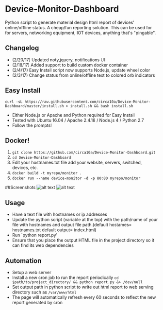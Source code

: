 # Device-Monitor-Dashboard
Python script to generate material design html report of devices' online/offline status. A cheap/fun reporting solution.
This can be used for for servers, networking equipment, IOT devices, anything that's "pingable".  

## Changelog
 - (2/20/17) Updated noty,jquery, notifications UI
 - (2/18/17) Added support to build custom docker container
 - (2/4/17) Easy Install script now supports Node.js, update wheel color
 - (2/3/17) Change status from online/offline text to colored orb indicators

## Easy Install
`curl -sL https://raw.githubusercontent.com/circa10a/Device-Monitor-Dashboard/master/install.sh > install.sh && bash install.sh`
- Either Node.js or Apache and Python required for Easy Install
- Tested with Ubuntu 16.04 / Apache 2.4.18 / Node.js 4 / Python 2.7
- Follow the prompts!

## Docker!
1) `git clone https://github.com/circa10a/Device-Monitor-Dashboard.git`   
2) `cd Device-Monitor-Dashboard`  
3) Edit your hostnames.txt file add your website, servers, switched, devices, etc.  
4) `docker build -t myrepo/monitor .`  
5) `docker run --name device-monitor -d -p 80:80 myrepo/monitor`   

##Screenshots
![alt text](http://i.imgur.com/7r8lPiH.png)
![alt text](http://i.imgur.com/RdjDbMu.png)

## Usage
- Have a text file with hostnames or ip addresses
- Update the python script (variable at the top) with the path/name of your file with hostnames and output file path.(default hostames= hostnames.txt   default output= index.html)
- Run `python report.py'
- Ensure that you place the output HTML file in the project directory so it can find its web dependencies

## Automation
- Setup a web server
- Install a new cron job to run the report periodically `cd $path/to/project_directory/ && python report.py &> /dev/null`
- Set output path in python script to write out html report to web serving directory such as `/var/www/html`
- The page will automatically refresh every 60 seconds to reflect the new report generated by cron
